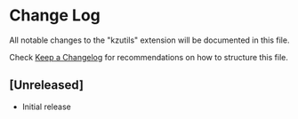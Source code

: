 # Change Log

All notable changes to the "kzutils" extension will be documented in this file.

Check [Keep a Changelog](http://keepachangelog.com/) for recommendations on how to structure this file.

## [Unreleased]

- Initial release